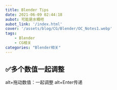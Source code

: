 ```yaml
---
title: Blender Tips
date: 2021-06-09 02:44:18
aubot: 可能是水桶吧
aubot_link: '/index.html'
cover: '/assets/blog/CG/Blender/OC_Notes1.webp'
tags: 
    - Blender
    - CG相关
categories: "Blender相关"
---
```


## ✅多个数值一起调整
  alt+拖动数值：一起调整
  alt+Enter传递
